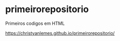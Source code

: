 # primeirorepositorio
Primeiros codigos em HTML


https://christyanlemes.github.io/primeirorepositorio/
